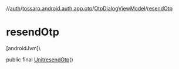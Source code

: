 //[auth](../../../index.md)/[tossaro.android.auth.app.otp](../index.md)/[OtpDialogViewModel](index.md)/[resendOtp](resend-otp.md)

# resendOtp

[androidJvm]\

public final [Unit](https://kotlinlang.org/api/latest/jvm/stdlib/kotlin/-unit/index.html)[resendOtp](resend-otp.md)()
